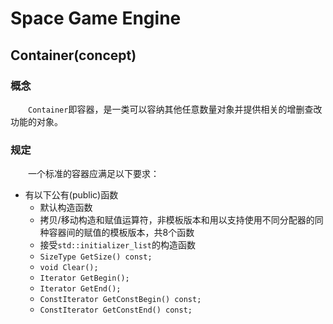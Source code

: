 ﻿# Space Game Engine
## Container(concept)
### 概念
&emsp;&emsp;`Container`即容器，是一类可以容纳其他任意数量对象并提供相关的增删查改功能的对象。
### 规定
&emsp;&emsp;一个标准的容器应满足以下要求：
* 有以下公有(public)函数
	* 默认构造函数
	* 拷贝/移动构造和赋值运算符，非模板版本和用以支持使用不同分配器的同种容器间的赋值的模板版本，共8个函数
	* 接受`std::initializer_list`的构造函数
	* `SizeType GetSize() const;`
	* `void Clear();`
	* `Iterator GetBegin();`
	* `Iterator GetEnd();`
	* `ConstIterator GetConstBegin() const;`
	* `ConstIterator GetConstEnd() const;`